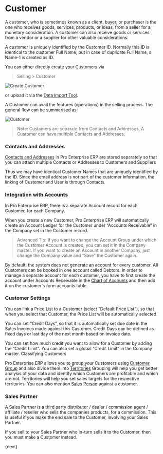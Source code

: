 # Customer

A customer, who is sometimes known as a client, buyer, or purchaser is the one
who receives goods, services, products, or ideas, from a seller for a monetary
consideration. A customer can also receive goods or services from a vendor or
a supplier for other valuable considerations.

A customer is uniquely identified by the Customer ID. Normally this ID is identical to the customer Full Name, but in case of duplicate Full Name, a Name-1 is created as ID.

You can either directly create your Customers via

> Selling > Customer

<img class="screenshot" alt="Create Customer" src="/docs/assets/img/crm/create-customer.gif">

or upload it via the [Data Import Tool](/docs/user/manual/en/setting-up/data/data-import-tool.html).

A Customer can avail the features (operations) in the selling process. The general flow can be summarised as:

<img class="screenshot" alt="Customer" src="/docs/assets/img/crm/customer-to selling-flowchart.jpeg">

> Note: Customers are separate from Contacts and Addresses. A Customer can
have multiple Contacts and Addresses.

### Contacts and Addresses

[Contacts and Addresses](/docs/user/manual/en/CRM/contact.html) in Pro Enterprise ERP are stored separately so that you can
attach multiple Contacts or Addresses to Customers and Suppliers

Thus we may have identical Customer Names that are uniquely identified by the ID. Since the email address is not part of the
customer information, the linking of Customer and User is through Contacts.

### Integration with Accounts

In Pro Enterprise ERP, there is a separate Account record for each Customer, for each
Company.

When you create a new Customer, Pro Enterprise ERP will automatically create an Account
Ledger for the Customer under “Accounts Receivable” in the Company set in the
Customer record.

> Advanced Tip: If you want to change the Account Group under which the
Customer Account is created, you can set it in the Company master. If you want
to create an Account in another Company, just change the Company value and
“Save” the Customer again.

By default, the system does not generate an account for every customer. All
Customers can be booked in one account called Debtors. In order to manage a
separate account for each customer, you have to first create the account under
Accounts Receivable in the [Chart of Accounts](/docs/user/manual/en/accounts/chart-of-accounts.html) and then add it on the customer's
form accounts table.

### Customer Settings

You can link a Price List to a Customer (select “Default Price List”), so that
when you select that Customer, the Price List will be automatically selected.

You can set “Credit Days”, so that it is automatically set due date in the Sales
Invoices made against this Customer. Credit Days can be defined as fixed days or last day of the next month based on invoice date.

You can set how much credit you want to allow for a Customer by adding the
“Credit Limit”. You can also set a global “Credit Limit” in the Company
master. Classifying Customers

Pro Enterprise ERP allows you to group your Customers using [Customer Group](/docs/user/manual/en/CRM/setup/customer-group.html)
and also divide them into [Territories](/docs/user/manual/en/setting-up/territory.html)
Grouping will help you get better analysis of your data and
identify which Customers are profitable and which are not. Territories will
help you set sales targets for the respective territories.
You can also mention [Sales Person](/docs/user/manual/en/CRM/setup/sales-person.html) against a customer.

### Sales Partner

A Sales Partner is a third party distributor / dealer / commission agent /
affiliate / reseller who sells the companies products, for a commission. This
is useful if you make the end sale to the Customer, involving your Sales
Partner.

If you sell to your Sales Partner who in-turn sells it to the Customer, then
you must make a Customer instead.

{next}
